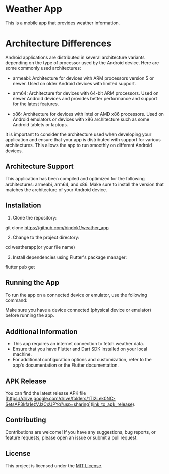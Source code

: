 # Weather App

This is a mobile app that provides weather information.

# Architecture Differences

Android applications are distributed in several architecture variants depending on the type of processor used by the Android device. Here are some commonly used architectures:

- armeabi: Architecture for devices with ARM processors version 5 or newer. Used on older Android devices with limited support.

- arm64: Architecture for devices with 64-bit ARM processors. Used on newer Android devices and provides better performance and support for the latest features.

- x86: Architecture for devices with Intel or AMD x86 processors. Used on Android emulators or devices with x86 architecture such as some Android tablets or laptops.

It is important to consider the architecture used when developing your application and ensure that your app is distributed with support for various architectures. This allows the app to run smoothly on different Android devices.

## Architecture Support

This application has been compiled and optimized for the following architectures: armeabi, arm64, and x86. Make sure to install the version that matches the architecture of your Android device.



## Installation

1. Clone the repository:

git clone https://github.com/bindok1/weather_app


2. Change to the project directory:

cd weatherapp(or your file name)


3. Install dependencies using Flutter's package manager:

flutter pub get


## Running the App

To run the app on a connected device or emulator, use the following command:


Make sure you have a device connected (physical device or emulator) before running the app.

## Additional Information

- This app requires an internet connection to fetch weather data.
- Ensure that you have Flutter and Dart SDK installed on your local machine.
- For additional configuration options and customization, refer to the app's documentation or the Flutter documentation.

## APK Release

You can find the latest release APK file [https://drive.google.com/drive/folders/1TI2Lek0NC-SetsAP3kfa1ezVJzCxUPYq?usp=sharing](link_to_apk_release).

## Contributing

Contributions are welcome! If you have any suggestions, bug reports, or feature requests, please open an issue or submit a pull request.

## License

This project is licensed under the [MIT License](LICENSE).


